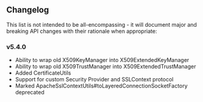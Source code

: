 <h2 class="github">Changelog</h2>

This list is not intended to be all-encompassing - it will document major and breaking API 
changes with their rationale when appropriate:

### v5.4.0
- Ability to wrap old X509KeyManager into X509ExtendedKeyManager
- Ability to wrap old X509TrustManager into X509ExtendedTrustManager
- Added CertificateUtils
- Support for custom Security Provider and SSLContext protocol
- Marked ApacheSslContextUtils#toLayeredConnectionSocketFactory deprecated